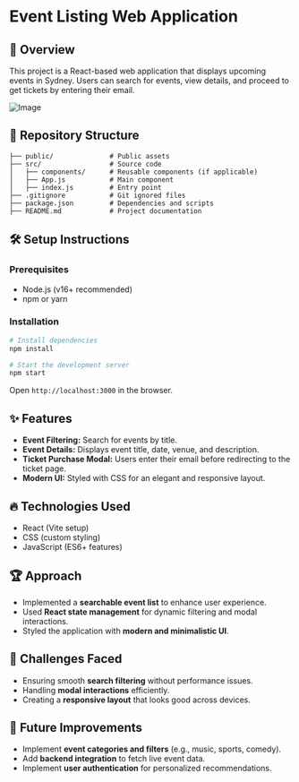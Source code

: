 # Event Listing Web Application

## 📌 Overview
This project is a React-based web application that displays upcoming events in Sydney. Users can search for events, view details, and proceed to get tickets by entering their email.

![Image](https://github.com/user-attachments/assets/77b4bece-69ce-45f9-84a4-53685d0fed25)

## 📁 Repository Structure
```
├── public/              # Public assets
├── src/                 # Source code
│   ├── components/      # Reusable components (if applicable)
│   ├── App.js           # Main component
│   ├── index.js         # Entry point
├── .gitignore           # Git ignored files
├── package.json         # Dependencies and scripts
├── README.md            # Project documentation
```

## 🛠 Setup Instructions
### Prerequisites
- Node.js (v16+ recommended)
- npm or yarn

### Installation
```sh
# Install dependencies
npm install

# Start the development server
npm start
```

Open `http://localhost:3000` in the browser.

## ✨ Features
- **Event Filtering:** Search for events by title.
- **Event Details:** Displays event title, date, venue, and description.
- **Ticket Purchase Modal:** Users enter their email before redirecting to the ticket page.
- **Modern UI:** Styled with CSS for an elegant and responsive layout.

## 🔥 Technologies Used
- React (Vite setup)
- CSS (custom styling)
- JavaScript (ES6+ features)

## 🏆 Approach
- Implemented a **searchable event list** to enhance user experience.
- Used **React state management** for dynamic filtering and modal interactions.
- Styled the application with **modern and minimalistic UI**.

## 🚧 Challenges Faced
- Ensuring smooth **search filtering** without performance issues.
- Handling **modal interactions** efficiently.
- Creating a **responsive layout** that looks good across devices.

## 📌 Future Improvements
- Implement **event categories and filters** (e.g., music, sports, comedy).
- Add **backend integration** to fetch live event data.
- Implement **user authentication** for personalized recommendations.
